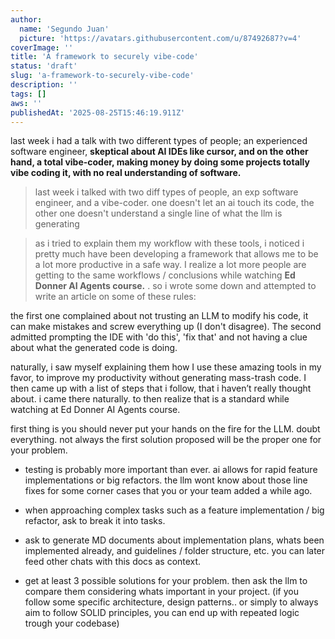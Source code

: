 ```yaml
---
author:
  name: 'Segundo Juan'
  picture: 'https://avatars.githubusercontent.com/u/87492687?v=4'
coverImage: ''
title: 'A framework to securely vibe-code'
status: 'draft'
slug: 'a-framework-to-securely-vibe-code'
description: ''
tags: []
aws: ''
publishedAt: '2025-08-25T15:46:19.911Z'
---
```


last week i had a talk with two different types of people; an experienced software engineer, **skeptical about AI IDEs like cursor, and on the other hand, a total vibe-coder, making money by doing some projects totally vibe coding it, with no real understanding of software.**

> last week i talked with two diff types of people, an exp software engineer, and a vibe-coder. one doesn't let an ai touch its code, the other one  doesn't understand a single line of what the llm is generating

> as i tried to explain them my workflow with these tools, i noticed i pretty much have been developing a framework that allows me to be a lot more productive in a safe way. I realize a lot more people are getting to the same workflows / conclusions while watching **Ed Donner AI Agents course.** . so i wrote some down and attempted to write an article on some of these rules: 

the first one complained about not trusting an LLM to modify his code, it can make mistakes and screw everything up (I don't disagree). The second admitted prompting the IDE with 'do this', 'fix that' and not having a clue about what the generated code is doing.

naturally, i saw myself explaining them how I use these amazing tools in my favor, to improve my productivity without generating mass-trash code. I then came up with a list of steps that i follow, that i haven’t really thought about. i came there naturally. to then realize that is a standard while watching at Ed Donner AI Agents course.

first thing is you should never put your hands on the fire for the LLM. doubt everything. not always the first solution proposed will be the proper one for your problem.

- testing is probably more important than ever. ai allows for rapid feature implementations or big refactors. the llm wont know about those line fixes for some corner cases that you or your team added a while ago. 


- when approaching complex tasks such as a feature implementation / big refactor, ask to break it into tasks.

- ask to generate MD documents about implementation plans, whats been implemented already, and guidelines / folder structure, etc. you can later feed other chats with this docs as context.

- get at least 3 possible solutions for your problem. then ask the llm to compare them considering whats important in your project. (if you follow some specific architecture, design patterns.. or simply to always aim to follow SOLID principles, you can end up with repeated logic trough your codebase)